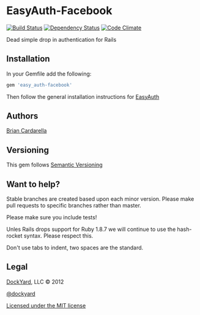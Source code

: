 # EasyAuth-Facebook #

[![Build Status](https://secure.travis-ci.org/dockyard/easy_auth-facebook.png?branch=master)](http://travis-ci.org/dockyard/easy_auth-facebook)
[![Dependency Status](https://gemnasium.com/dockyard/easy_auth-facebook.png?travis)](https://gemnasium.com/dockyard/easy_auth-facebook)
[![Code Climate](https://codeclimate.com/badge.png)](https://codeclimate.com/facebook/dockyard/easy_auth-facebook)

Dead simple drop in authentication for Rails

## Installation ##

In your Gemfile add the following:

```ruby
gem 'easy_auth-facebook'
```

Then follow the general installation instructions for
[EasyAuth](https://github.com/dockyard/easy_auth#installation)

## Authors ##

[Brian Cardarella](http://twitter.com/bcardarella)

## Versioning ##

This gem follows [Semantic Versioning](http://semver.org)

## Want to help? ##

Stable branches are created based upon each minor version. Please make
pull requests to specific branches rather than master.

Please make sure you include tests!

Unles Rails drops support for Ruby 1.8.7 we will continue to use the
hash-rocket syntax. Please respect this.

Don't use tabs to indent, two spaces are the standard.

## Legal ##

[DockYard](http://dockyard.com), LLC &copy; 2012

[@dockyard](http://twitter.com/dockyard)

[Licensed under the MIT license](http://www.opensource.org/licenses/mit-license.php)
